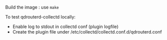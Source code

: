 Build the image : use `make`

To test qdrouterd-collectd locally:

* Enable log to stdout in collectd conf (plugin logfile)
* Create the plugin file under /etc/collectd/collectd.conf.d/qdrouterd.conf
